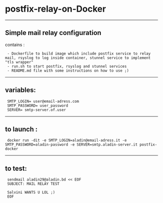# postfix-relay-on-Docker

-----------------------------------
Simple mail relay configuration 
-----------------------------------
contains : 
     
     - Dockerfile to build image which include postfix service to relay mail, rsyslog to log inside container, stunnel service to implement "tls wrapper"
     - run.sh to start postfix, rsyslog and stunnel services
     - README.md file with some instructions on how to use ;)

---------------
variables:
---------------
     SMTP_LOGIN= user@email-adress.com 
     SMTP_PASSWORD= user_password
     SERVER= smtp-server.of.user
          
-------------------
to launch : 
-------------------
     docker run -dit -e SMTP_LOGIN=aladin@email-adress.it -e SMTP_PASSWORD=aladin-password -e SERVER=smtp.aladin-server.it postfix-docker


----------------------
to test:
----------------------
     sendmail aladin29@aladin.bd << EOF
     SUBJECT: MAIL RELAY TEST
 
     Salvini WANTS U LOL ;)
     EOF
